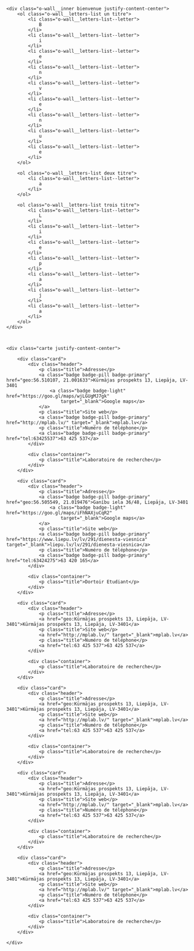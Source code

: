 <!DOCTYPE html>
<html lang="en">

<head>
    <meta charset="UTF-8">
    <meta name="viewport" content="width=device-width, initial-scale=1.0">
    <meta http-equiv="X-UA-Compatible" content="ie=edge">
    <title>Liepaja</title>
    <link rel="stylesheet" href="css.css">
    <script src="https://maxcdn.bootstrapcdn.com/bootstrap/4.0.0/js/bootstrap.min.js" integrity="sha384-JZR6Spejh4U02d8jOt6vLEHfe/JQGiRRSQQxSfFWpi1MquVdAyjUar5+76PVCmYl"
        crossorigin="anonymous"></script>
    <link rel="stylesheet" href="https://maxcdn.bootstrapcdn.com/bootstrap/4.0.0/css/bootstrap.min.css" integrity="sha384-Gn5384xqQ1aoWXA+058RXPxPg6fy4IWvTNh0E263XmFcJlSAwiGgFAW/dAiS6JXm"
        crossorigin="anonymous">
</head>

<body>

    <div class="o-wall__inner bienvenue justify-content-center">
        <ol class="o-wall__letters-list un titre">
            <li class="o-wall__letters-list--letter">
                B
            </li>
            <li class="o-wall__letters-list--letter">
                i
            </li>
            <li class="o-wall__letters-list--letter">
                e
            </li>
            <li class="o-wall__letters-list--letter">
                n
            </li>
            <li class="o-wall__letters-list--letter">
                v
            </li>
            <li class="o-wall__letters-list--letter">
                e
            </li>
            <li class="o-wall__letters-list--letter">
                n
            </li>
            <li class="o-wall__letters-list--letter">
                u
            </li>
            <li class="o-wall__letters-list--letter">
                e
            </li>
        </ol>

        <ol class="o-wall__letters-list deux titre">
            <li class="o-wall__letters-list--letter">
                a
            </li>
        </ol>

        <ol class="o-wall__letters-list trois titre">
            <li class="o-wall__letters-list--letter">
                L
            </li>
            <li class="o-wall__letters-list--letter">
                i
            </li>
            <li class="o-wall__letters-list--letter">
                e
            </li>
            <li class="o-wall__letters-list--letter">
                p
            </li>
            <li class="o-wall__letters-list--letter">
                a
            </li>
            <li class="o-wall__letters-list--letter">
                j
            </li>
            <li class="o-wall__letters-list--letter">
                a
            </li>
        </ol>
    </div>



    <div class="carte justify-content-center">

        <div class="card">
            <div class="header">
                <p class="title">Adresse</p>
                <a class="badge badge-pill badge-primary" href="geo:56.510107, 21.001633">Kūrmājas prospekts 13, Liepāja, LV-3401
                    <a class="badge badge-light" href="https://goo.gl/maps/wjLGUgMJ7gk"
                        target="_blank">Google maps</a>
                </a>
                <p class="title">Site web</p>
                <a class="badge badge-pill badge-primary" href="http://mplab.lv/" target="_blank">mplab.lv</a>
                <p class="title">Numéro de téléphone</p>
                <a class="badge badge-pill badge-primary" href="tel:63425537">63 425 537</a>
            </div>

            <div class="container">
                <p class="title">Laboratoire de recherche</p>
            </div>
        </div>

        <div class="card">
            <div class="header">
                <p class="title">Adresse</p>
                <a class="badge badge-pill badge-primary" href="geo:56.505549, 21.019476">Ganību iela 36/48, Liepāja, LV-3401
                    <a class="badge badge-light" href="https://goo.gl/maps/iFhNAXjuCqR2"
                        target="_blank">Google maps</a>
                </a>
                <p class="title">Site web</p>
                <a class="badge badge-pill badge-primary" href="https://www.liepu.lv/lv/291/dienesta-viesnica" target="_blank">liepu.lv/lv/291/dienesta-viesnica</a>
                <p class="title">Numéro de téléphone</p>
                <a class="badge badge-pill badge-primary" href="tel:63424275">63 420 165</a>
            </div>

            <div class="container">
                <p class="title">Dortoir Etudiant</p>
            </div>
        </div>

        <div class="card">
            <div class="header">
                <p class="title">Adresse</p>
                <a href="geo:Kūrmājas prospekts 13, Liepāja, LV-3401">Kūrmājas prospekts 13, Liepāja, LV-3401</a>
                <p class="title">Site web</p>
                <a href="http://mplab.lv/" target="_blank">mplab.lv</a>
                <p class="title">Numéro de téléphone</p>
                <a href="tel:63 425 537">63 425 537</a>
            </div>

            <div class="container">
                <p class="title">Laboratoire de recherche</p>
            </div>
        </div>

        <div class="card">
            <div class="header">
                <p class="title">Adresse</p>
                <a href="geo:Kūrmājas prospekts 13, Liepāja, LV-3401">Kūrmājas prospekts 13, Liepāja, LV-3401</a>
                <p class="title">Site web</p>
                <a href="http://mplab.lv/" target="_blank">mplab.lv</a>
                <p class="title">Numéro de téléphone</p>
                <a href="tel:63 425 537">63 425 537</a>
            </div>

            <div class="container">
                <p class="title">Laboratoire de recherche</p>
            </div>
        </div>

        <div class="card">
            <div class="header">
                <p class="title">Adresse</p>
                <a href="geo:Kūrmājas prospekts 13, Liepāja, LV-3401">Kūrmājas prospekts 13, Liepāja, LV-3401</a>
                <p class="title">Site web</p>
                <a href="http://mplab.lv/" target="_blank">mplab.lv</a>
                <p class="title">Numéro de téléphone</p>
                <a href="tel:63 425 537">63 425 537</a>
            </div>

            <div class="container">
                <p class="title">Laboratoire de recherche</p>
            </div>
        </div>

        <div class="card">
            <div class="header">
                <p class="title">Adresse</p>
                <a href="geo:Kūrmājas prospekts 13, Liepāja, LV-3401">Kūrmājas prospekts 13, Liepāja, LV-3401</a>
                <p class="title">Site web</p>
                <a href="http://mplab.lv/" target="_blank">mplab.lv</a>
                <p class="title">Numéro de téléphone</p>
                <a href="tel:63 425 537">63 425 537</a>
            </div>

            <div class="container">
                <p class="title">Laboratoire de recherche</p>
            </div>
        </div>

    </div>

</body>

</html>
